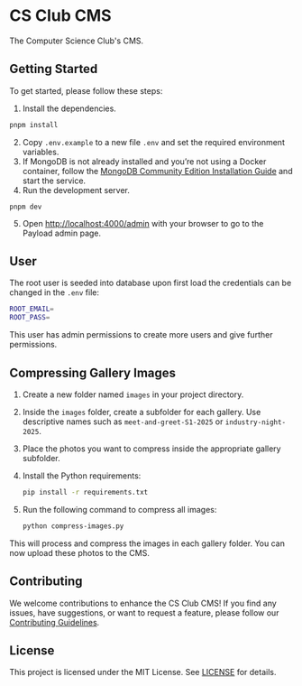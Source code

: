 # CS Club CMS
The Computer Science Club's CMS.
## Getting Started
To get started, please follow these steps:
1. Install the dependencies.
```bash
pnpm install
```
2. Copy `.env.example` to a new file `.env` and set the required environment variables. 
3. If MongoDB is not already installed and you’re not using a Docker container, follow the [MongoDB Community Edition Installation Guide](https://www.mongodb.com/docs/manual/administration/install-community/) and start the service.
4. Run the development server.
```
pnpm dev
```
5. Open [http://localhost:4000/admin](http://localhost:4000/admin) with your browser to go to the Payload admin page.
## User
The root user is seeded into database upon first load the credentials can be changed in the `.env` file:
```bash
ROOT_EMAIL=
ROOT_PASS=
```
This user has admin permissions to create more users and give further permissions.
## Compressing Gallery Images
1. Create a new folder named `images` in your project directory.
2. Inside the `images` folder, create a subfolder for each gallery. Use descriptive names such as `meet-and-greet-S1-2025` or `industry-night-2025`.
3. Place the photos you want to compress inside the appropriate gallery subfolder.
4. Install the Python requirements:

    ```bash
    pip install -r requirements.txt
    ```
5. Run the following command to compress all images:
    ```bash
    python compress-images.py
    ```
This will process and compress the images in each gallery folder. You can now upload these photos to the CMS.
## Contributing
We welcome contributions to enhance the CS Club CMS! If you find any issues, have suggestions, or want to request a feature, please follow our [Contributing Guidelines](https://github.com/compsci-adl/.github/blob/main/CONTRIBUTING.md).
## License
This project is licensed under the MIT License.
See [LICENSE](LICENSE) for details.